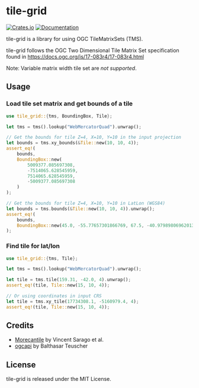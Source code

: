 tile-grid
=========

[![Crates.io](https://img.shields.io/crates/v/tile-grid.svg?maxAge=2592000)](https://crates.io/crates/tile-grid)
[![Documentation](https://docs.rs/tile-grid/badge.svg)](https://docs.rs/tile-grid/)

tile-grid is a library for using OGC TileMatrixSets (TMS).

tile-grid follows the OGC Two Dimensional Tile Matrix Set specification found in https://docs.ogc.org/is/17-083r4/17-083r4.html

Note: Variable matrix width tile set are *not supported*.

Usage
-----

### Load tile set matrix and get bounds of a tile

```rust
use tile_grid::{tms, BoundingBox, Tile};

let tms = tms().lookup("WebMercatorQuad").unwrap();

// Get the bounds for tile Z=4, X=10, Y=10 in the input projection
let bounds = tms.xy_bounds(&Tile::new(10, 10, 4));
assert_eq!(
    bounds,
    BoundingBox::new(
        5009377.085697308,
        -7514065.628545959,
        7514065.628545959,
        -5009377.085697308
    )
);

// Get the bounds for tile Z=4, X=10, Y=10 in LatLon (WGS84)
let bounds = tms.bounds(&Tile::new(10, 10, 4)).unwrap();
assert_eq!(
    bounds,
    BoundingBox::new(45.0, -55.77657301866769, 67.5, -40.97989806962013)
);
```

### Find tile for lat/lon

```rust
use tile_grid::{tms, Tile};

let tms = tms().lookup("WebMercatorQuad").unwrap();

let tile = tms.tile(159.31, -42.0, 4).unwrap();
assert_eq!(tile, Tile::new(15, 10, 4));

// Or using coordinates in input CRS
let tile = tms.xy_tile(17734308.1, -5160979.4, 4);
assert_eq!(tile, Tile::new(15, 10, 4));
```

Credits
-------

* [Morecantile](https://github.com/developmentseed/morecantile) by Vincent Sarago et al.
* [ogcapi](https://github.com/georust/ogcapi) by Balthasar Teuscher


License
-------

tile-grid is released under the MIT License.
